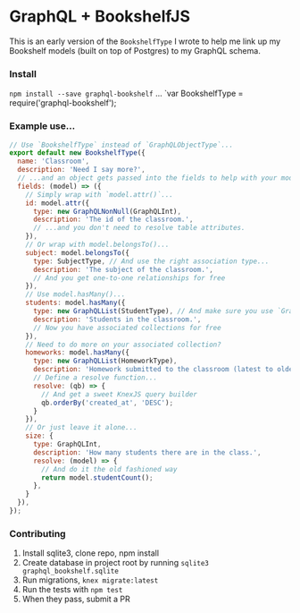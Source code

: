 # GraphQL + BookshelfJS
This is an early version of the `BookshelfType` I wrote to help me link up my Bookshelf models (built on top of Postgres) to my GraphQL schema.
### Install
`npm install --save graphql-bookshelf`
...
`var BookshelfType = require('graphql-bookshelf');
### Example use...
```js
// Use `BookshelfType` instead of `GraphQLObjectType`...
export default new BookshelfType({
  name: 'Classroom',
  description: 'Need I say more?',
  // ...and an object gets passed into the fields to help with your model.
  fields: (model) => ({
    // Simply wrap with `model.attr()`...
    id: model.attr({
      type: new GraphQLNonNull(GraphQLInt),
      description: 'The id of the classroom.',
      // ...and you don't need to resolve table attributes.
    }),
    // Or wrap with model.belongsTo()...
    subject: model.belongsTo({
      type: SubjectType, // And use the right association type...
      description: 'The subject of the classroom.',
      // And you get one-to-one relationships for free
    }),
    // Use model.hasMany()...
    students: model.hasMany({
      type: new GraphQLList(StudentType), // And make sure you use `GraphQLList`
      description: 'Students in the classroom.',
      // Now you have associated collections for free
    }),
    // Need to do more on your associated collection?
    homeworks: model.hasMany({
      type: new GraphQLList(HomeworkType),
      description: 'Homework submitted to the classroom (latest to oldest).',
      // Define a resolve function...
      resolve: (qb) => {
        // And get a sweet KnexJS query builder
        qb.orderBy('created_at', 'DESC');
      }
    }),
    // Or just leave it alone...
    size: {
      type: GraphQLInt,
      description: 'How many students there are in the class.',
      resolve: (model) => {
        // And do it the old fashioned way
        return model.studentCount();
      },
    }
  }),
});
```

### Contributing
 1) Install sqlite3, clone repo, npm install
 2) Create database in project root by running `sqlite3 graphql_bookshelf.sqlite`
 3) Run migrations, `knex migrate:latest`
 4) Run the tests with `npm test`
 5) When they pass, submit a PR

